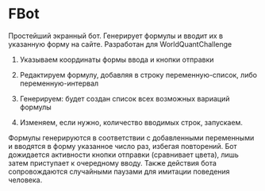 # FBot
Простейший экранный бот. Генерирует формулы и вводит их в указанную форму на сайте. 
Разработан для WorldQuantChallenge

1) Указываем координаты формы ввода и кнопки отправки

2) Редактируем формулу, добавляя в строку переменную-список, либо переменную-интервал

3) Генерируем: будет создан список всех возможных вариаций формулы

4) Изменяем, если нужно, количество вводимых строк, запускаем.

Формулы генерируются в соответствии с добавленными переменными и вводятся в форму указанное число раз, избегая повторений. Бот дожидается активности кнопки отправки (сравнивает цвета), лишь затем приступает к очередному вводу. Также действия бота сопровождаются случайными паузами для имитации поведения человека.
